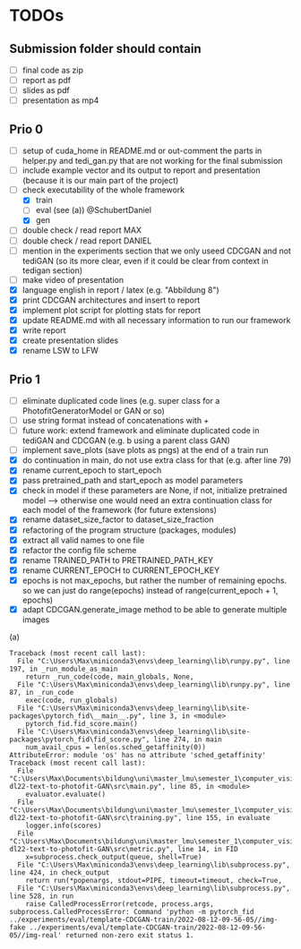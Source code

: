 # TODOs

## Submission folder should contain
- [ ] final code as zip
- [ ] report as pdf
- [ ] slides as pdf
- [ ] presentation as mp4

## Prio 0

- [ ] setup of cuda_home in README.md or out-comment the parts in helper.py and tedi_gan.py that are not working for the final submission
- [ ] include example vector and its output to report and presentation (because it is our main part of the project)
- [ ] check executability of the whole framework
  - [x] train
  - [ ] eval (see (a)) @SchubertDaniel
  - [x] gen
- [ ] double check / read report MAX
- [ ] double check / read report DANIEL
- [ ] mention in the experiments section that we only useed CDCGAN and not tediGAN (so its more clear, even if it could be clear from context in tedigan section)
- [ ] make video of presentation
- [x] language english in report / latex (e.g. "Abbildung 8")
- [x] print CDCGAN architectures and insert to report
- [x] implement plot script for plotting stats for report
- [x] update README.md with all necessary information to run our framework
- [x] write report
- [x] create presentation slides
- [x] rename LSW to LFW

## Prio 1

- [ ] eliminate duplicated code lines (e.g. super class for a PhotofitGeneratorModel or GAN or so)
- [ ] use string format instead of concatenations with +
- [ ] future work: extend framework and eliminate duplicated code in tediGAN and CDCGAN (e.g. b using a parent class GAN)
- [ ] implement save_plots (save plots as pngs) at the end of a train run
- [x] do continuation in main, do not use extra class for that (e.g. after line 79)
- [x] rename current_epoch to start_epoch
- [x] pass pretrained_path and start_epoch as model parameters
- [x] check in model if these parameters are None, if not, initialize pretrained model --> otherwise one would need an extra continuation class for each model of the framework (for future extensions)
- [x] rename dataset_size_factor to dataset_size_fraction
- [x] refactoring of the program structure (packages, modules)
- [x] extract all valid names to one file
- [x] refactor the config file scheme
- [x] rename TRAINED_PATH to PRETRAINED_PATH_KEY
- [x] rename CURRENT_EPOCH to CURRENT_EPOCH_KEY
- [x] epochs is not max_epochs, but rather the number of remaining epochs. so we can just do range(epochs) instead of range(current_epoch + 1, epochs)
- [x] adapt CDCGAN.generate_image method to be able to generate multiple images

(a)
```
Traceback (most recent call last):
  File "C:\Users\Max\miniconda3\envs\deep_learning\lib\runpy.py", line 197, in _run_module_as_main
    return _run_code(code, main_globals, None,
  File "C:\Users\Max\miniconda3\envs\deep_learning\lib\runpy.py", line 87, in _run_code
    exec(code, run_globals)
  File "C:\Users\Max\miniconda3\envs\deep_learning\lib\site-packages\pytorch_fid\__main__.py", line 3, in <module>
    pytorch_fid.fid_score.main()
  File "C:\Users\Max\miniconda3\envs\deep_learning\lib\site-packages\pytorch_fid\fid_score.py", line 274, in main
    num_avail_cpus = len(os.sched_getaffinity(0))
AttributeError: module 'os' has no attribute 'sched_getaffinity'
Traceback (most recent call last):
  File "C:\Users\Max\Documents\bildung\uni\master_lmu\semester_1\computer_vision_and_deep_learning\cv-dl22-text-to-photofit-GAN\src\main.py", line 85, in <module>
    evaluator.evaluate()
  File "C:\Users\Max\Documents\bildung\uni\master_lmu\semester_1\computer_vision_and_deep_learning\cv-dl22-text-to-photofit-GAN\src\training.py", line 155, in evaluate
    logger.info(scores)
  File "C:\Users\Max\Documents\bildung\uni\master_lmu\semester_1\computer_vision_and_deep_learning\cv-dl22-text-to-photofit-GAN\src\metric.py", line 14, in FID
    x=subprocess.check_output(queue, shell=True)
  File "C:\Users\Max\miniconda3\envs\deep_learning\lib\subprocess.py", line 424, in check_output
    return run(*popenargs, stdout=PIPE, timeout=timeout, check=True,
  File "C:\Users\Max\miniconda3\envs\deep_learning\lib\subprocess.py", line 528, in run
    raise CalledProcessError(retcode, process.args,
subprocess.CalledProcessError: Command 'python -m pytorch_fid ../experiments/eval/template-CDCGAN-train/2022-08-12-09-56-05//img-fake ../experiments/eval/template-CDCGAN-train/2022-08-12-09-56-05//img-real' returned non-zero exit status 1.
```